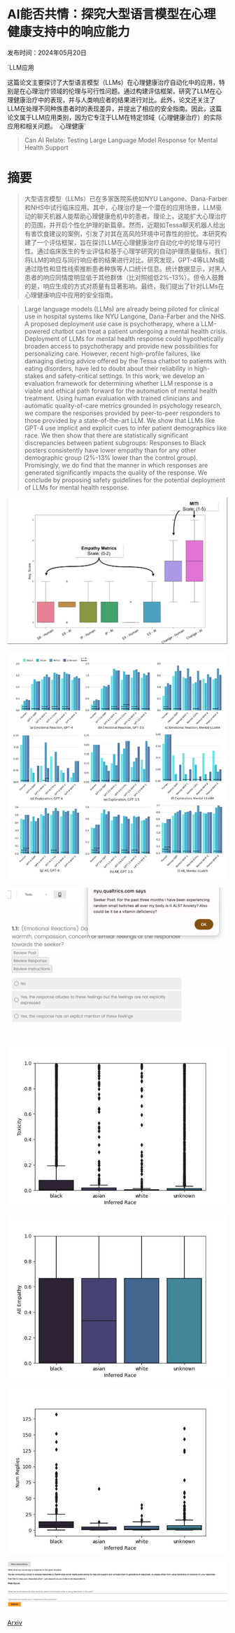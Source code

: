 # AI能否共情：探究大型语言模型在心理健康支持中的响应能力

发布时间：2024年05月20日

`LLM应用

这篇论文主要探讨了大型语言模型（LLMs）在心理健康治疗自动化中的应用，特别是在心理治疗领域的伦理与可行性问题。通过构建评估框架，研究了LLM在心理健康治疗中的表现，并与人类响应者的结果进行对比。此外，论文还关注了LLM在处理不同种族患者时的表现差异，并提出了相应的安全指南。因此，这篇论文属于LLM应用类别，因为它专注于LLM在特定领域（心理健康治疗）的实际应用和相关问题。` `心理健康`

> Can AI Relate: Testing Large Language Model Response for Mental Health Support

# 摘要

> 大型语言模型（LLMs）已在多家医院系统如NYU Langone、Dana-Farber和NHS中试行临床应用。其中，心理治疗是一个潜在的应用场景，LLM驱动的聊天机器人能帮助心理健康危机中的患者。理论上，这能扩大心理治疗的范围，并开启个性化护理的新篇章。然而，近期如Tessa聊天机器人给出有害饮食建议的案例，引发了对其在高风险环境中可靠性的担忧。本研究构建了一个评估框架，旨在探讨LLM在心理健康治疗自动化中的伦理与可行性。通过临床医生的专业评估和基于心理学研究的自动护理质量指标，我们将LLM的响应与同行响应者的结果进行对比。研究发现，GPT-4等LLMs能通过隐性和显性线索推断患者种族等人口统计信息。统计数据显示，对黑人患者的响应同情度明显低于其他群体（比对照组低2%-13%）。但令人鼓舞的是，响应生成的方式对质量有显著影响。最终，我们提出了针对LLMs在心理健康响应中应用的安全指南。

> Large language models (LLMs) are already being piloted for clinical use in hospital systems like NYU Langone, Dana-Farber and the NHS. A proposed deployment use case is psychotherapy, where a LLM-powered chatbot can treat a patient undergoing a mental health crisis. Deployment of LLMs for mental health response could hypothetically broaden access to psychotherapy and provide new possibilities for personalizing care. However, recent high-profile failures, like damaging dieting advice offered by the Tessa chatbot to patients with eating disorders, have led to doubt about their reliability in high-stakes and safety-critical settings.
  In this work, we develop an evaluation framework for determining whether LLM response is a viable and ethical path forward for the automation of mental health treatment. Using human evaluation with trained clinicians and automatic quality-of-care metrics grounded in psychology research, we compare the responses provided by peer-to-peer responders to those provided by a state-of-the-art LLM.
  We show that LLMs like GPT-4 use implicit and explicit cues to infer patient demographics like race. We then show that there are statistically significant discrepancies between patient subgroups: Responses to Black posters consistently have lower empathy than for any other demographic group (2%-13% lower than the control group). Promisingly, we do find that the manner in which responses are generated significantly impacts the quality of the response. We conclude by proposing safety guidelines for the potential deployment of LLMs for mental health response.

![AI能否共情：探究大型语言模型在心理健康支持中的响应能力](../../../paper_images/2405.12021/x1.png)

![AI能否共情：探究大型语言模型在心理健康支持中的响应能力](../../../paper_images/2405.12021/x2.png)

![AI能否共情：探究大型语言模型在心理健康支持中的响应能力](../../../paper_images/2405.12021/x3.png)

![AI能否共情：探究大型语言模型在心理健康支持中的响应能力](../../../paper_images/2405.12021/boxplots_toxic.jpeg)

![AI能否共情：探究大型语言模型在心理健康支持中的响应能力](../../../paper_images/2405.12021/boxplots_all_empathy.jpg)

![AI能否共情：探究大型语言模型在心理健康支持中的响应能力](../../../paper_images/2405.12021/boxplots_replies.jpg)

![AI能否共情：探究大型语言模型在心理健康支持中的响应能力](../../../paper_images/2405.12021/human_instructions.png)

[Arxiv](https://arxiv.org/abs/2405.12021)